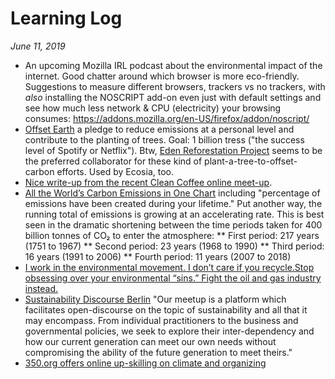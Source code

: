 # Learning Log
*June 11, 2019*

* An upcoming Mozilla IRL podcast about the environmental impact of the internet. Good chatter around which browser is more eco-friendly. Suggestions to measure different browsers, trackers vs no trackers, with *also* installing the NOSCRIPT add-on even just with default settings and see how much less network & CPU (electricity) your browsing consumes: https://addons.mozilla.org/en-US/firefox/addon/noscript/
* [Offset Earth](https://offset.earth/) a pledge to reduce emissions at a personal level and contribute to the planting of trees. Goal: 1 billion tress ("the success level of Spotify or Netflix"). Btw, [Eden Reforestation Project](https://edenprojects.org/) seems to be the preferred collaborator for these kind of plant-a-tree-to-offset-carbon efforts. Used by Ecosia, too. 
* [Nice write-up from the recent Clean Coffee online meet-up](https://medium.com/clean-coffee/clean-coffee-3-132239eedbab).
* [All the World’s Carbon Emissions in One Chart](https://www.visualcapitalist.com/all-the-worlds-carbon-emissions-in-one-chart/) including "percentage of emissions have been created during your lifetime." Put another way, the running total of emissions is growing at an accelerating rate. This is best seen in the dramatic shortening between the time periods taken for 400 billion tonnes of CO₂ to enter the atmosphere:
** First period: 217 years (1751 to 1967)
** Second period: 23 years (1968 to 1990)
** Third period: 16 years (1991 to 2006)
** Fourth period: 11 years (2007 to 2018)
* [I work in the environmental movement. I don’t care if you recycle.Stop obsessing over your environmental “sins.” Fight the oil and gas industry instead.](https://www.vox.com/platform/amp/the-highlight/2019/5/28/18629833/climate-change-2019-green-new-deal)
* [Sustainability Discourse Berlin](https://www.meetup.com/SustainabilityDiscourseBerlin/) "Our meetup is a platform which facilitates open-discourse on the topic of sustainability and all that it may encompass. From individual practitioners to the business and governmental policies, we seek to explore their inter-dependency and how our current generation can meet our own needs without compromising the ability of the future generation to meet theirs."
* [350.org offers online up-skilling on climate and organizing](https://trainings.350.org/online-skill-ups/)